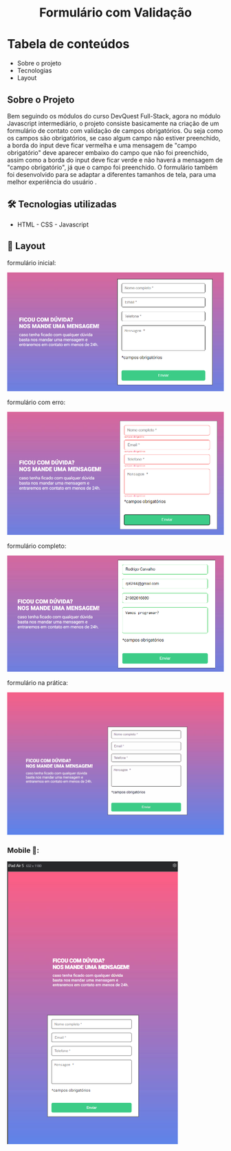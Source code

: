 <h1 align="center">Formulário com Validação</h1>

Tabela de conteúdos
=================

   * Sobre o projeto
   * Tecnologias
   * Layout
## Sobre o Projeto

<p>Bem seguindo os módulos do curso DevQuest Full-Stack, agora no módulo Javascript intermediário, o projeto consiste basicamente na criação de um formulário de contato com validação de campos obrigatórios. Ou seja como os campos são obrigatórios, se caso algum campo não estiver preenchido, a borda do input deve ficar vermelha e uma mensagem de "campo obrigatório" deve aparecer embaixo do campo que não foi preenchido, assim como a borda
do input deve ficar verde e não haverá a mensagem de "campo obrigatório", já que o campo foi preenchido. O formulário também foi desenvolvido para se adaptar a diferentes tamanhos de tela, para uma melhor experiência do usuário .</p>

## 🛠 Tecnologias utilizadas

- HTML - CSS - Javascript

## 🎨 Layout

<p>formulário inicial:</p>
<img src="./src/image/formularioInicial.png">

<p>formulário com erro:</p>
<img src="./src/image/formularioComErro.png">

<p>formulário completo:</p>
<img src="./src/image/formularioCompleto.png">

<p>formulário na prática:</p>
<img src="./src/image/formulariofinalizado.gif">


### Mobile 📱:

<img src="./src/image/versaoMobile.png">





